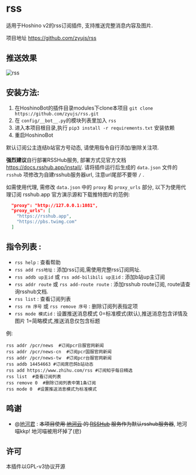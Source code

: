 # rss

适用于Hoshino v2的rss订阅插件, 支持推送完整消息内容及图片.

项目地址 https://github.com/zyujs/rss

## 推送效果

![rss](https://user-images.githubusercontent.com/3376669/104117898-c8281280-535f-11eb-9f0b-7efe2bc657cf.png)

## 安装方法:

1. 在HoshinoBot的插件目录modules下clone本项目 `git clone https://github.com/zyujs/rss.git`
1. 在 `config/__bot__.py`的模块列表里加入 `rss`
1. 进入本项目根目录,执行 `pip3 install -r requirements.txt` 安装依赖
1. 重启HoshinoBot

默认订阅公主连结b站官方号动态, 请使用指令自行添加/删除关注项.

**强烈建议**自行部署RSSHub服务, 部署方式见官方文档 https://docs.rsshub.app/install/. 请将插件运行后生成的 `data.json` 文件的 `rsshub` 项修改为自建rsshub服务器url, 注意url尾部不要带 `/` .

如需使用代理, 需修改 `data.json` 中的 `proxy` 和 `proxy_urls` 部分, 以下为使用代理订阅 rsshub.app 官方演示源和下载推特图片的范例:

```json
  "proxy": "http://127.0.0.1:1081",
  "proxy_urls": [
    "https://rsshub.app",
    "https://pbs.twimg.com"
  ]
```

## 指令列表 :

- `rss help` : 查看帮助
- `rss add rss地址` : 添加rss订阅,需使用完整rss订阅网址.
- `rss addb up主id` 或 `rss add-bilibili up主id` : 添加b站up主订阅
- `rss addr route` 或 `rss add-route route` : 添加rsshub route订阅, route请查询rsshub文档.
- `rss list` : 查看订阅列表
- `rss rm 序号` 或 `rss remove 序号` : 删除订阅列表指定项
- `rss mode 模式id` : 设置推送消息模式 0=标准模式(默认),推送消息包含详情及图片 1=简略模式,推送消息仅包含标题

例: 
```
rss addr /pcr/news  #订阅pcr日服官网新闻
rss addr /pcr/news-cn  #订阅pcr国服官网新闻
rss addr /pcr/news-tw  #订阅pcr台服官网新闻
rss addb 14454663 #订阅席巴鸽b站动态
rss add https://www.zhihu.com/rss #订阅知乎每日精选
rss list  #查看订阅列表
rss remove 0  #删除订阅列表中第1条订阅
rss mode 0  #设置推送消息模式为标准模式
```

## 鸣谢

- @[地河君](https://github.com/Chendihe4975) : ~~本项目使用 [地河云](https://michikawachin.art/) 的 [RSSHub](https://rsshub.dihe.moe/) 服务作为默认rsshub服务器~~, 地河喵kkp! 地河喵被用坏掉了(悲)

## 许可

本插件以GPL-v3协议开源
